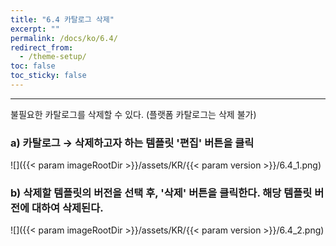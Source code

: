 ```yaml
---
title: "6.4 카탈로그 삭제"
excerpt: ""
permalink: /docs/ko/6.4/
redirect_from:
  - /theme-setup/
toc: false
toc_sticky: false
---
```


---
불필요한 카탈로그를 삭제할 수 있다. \(플랫폼 카탈로그는 삭제 불가\)

### a\) 카탈로그 → 삭제하고자 하는 템플릿 '편집' 버튼을 클릭
![]({{< param imageRootDir >}}/assets/KR/{{< param version >}}/6.4_1.png)

### b\) 삭제할 템플릿의 버전을 선택 후, '삭제' 버튼을 클릭한다. 해당 템플릿 버전에 대하여 삭제된다.
![]({{< param imageRootDir >}}/assets/KR/{{< param version >}}/6.4_2.png)
